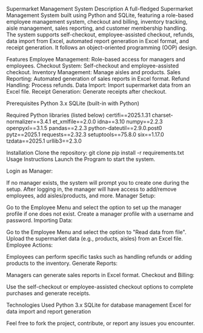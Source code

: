 Supermarket Management System
Description
A full-fledged Supermarket Management System built using Python and SQLite, featuring a role-based employee management system, checkout and billing, inventory tracking, aisle management, sales reporting, and customer membership handling. The system supports self-checkout, employee-assisted checkout, refunds, data import from Excel, automated report generation in Excel format, and receipt generation. It follows an object-oriented programming (OOP) design.

Features
Employee Management: Role-based access for managers and employees.
Checkout System: Self-checkout and employee-assisted checkout.
Inventory Management: Manage aisles and products.
Sales Reporting: Automated generation of sales reports in Excel format.
Refund Handling: Process refunds.
Data Import: Import supermarket data from an Excel file.
Receipt Generation: Generate receipts after checkout.

Prerequisites
Python 3.x
SQLite (built-in with Python)

Required Python libraries (listed below)
certifi==2025.1.31
charset-normalizer==3.4.1
et_xmlfile==2.0.0
idna==3.10
numpy==2.2.3
openpyxl==3.1.5
pandas==2.2.3
python-dateutil==2.9.0.post0
pytz==2025.1
requests==2.32.3
setuptools==75.8.0
six==1.17.0
tzdata==2025.1
urllib3==2.3.0

Installation
Clone the repository:
git clone <repository-url>
pip install -r requirements.txt
Usage Instructions
Launch the Program to start the system.

Login as Manager:

If no manager exists, the system will prompt you to create one during the setup.
After logging in, the manager will have access to add/remove employees, add aisles/products, and more.
Manager Setup:

Go to the Employee Menu and select the option to set up the manager profile if one does not exist.
Create a manager profile with a username and password.
Importing Data:

Go to the Employee Menu and select the option to "Read data from file".
Upload the supermarket data (e.g., products, aisles) from an Excel file.
Employee Actions:

Employees can perform specific tasks such as handling refunds or adding products to the inventory.
Generate Reports:

Managers can generate sales reports in Excel format.
Checkout and Billing:

Use the self-checkout or employee-assisted checkout options to complete purchases and generate receipts.

Technologies Used
Python 3.x
SQLite for database management
Excel for data import and report generation

Feel free to fork the project, contribute, or report any issues you encounter.
